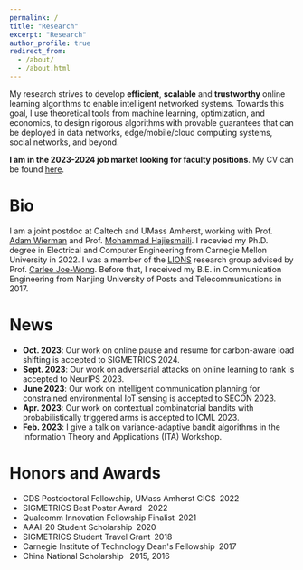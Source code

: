 ```yaml
---
permalink: /
title: "Research"
excerpt: "Research"
author_profile: true
redirect_from: 
  - /about/
  - /about.html
---
```

My research strives to develop **efficient**, **scalable** and **trustworthy** online learning algorithms to enable intelligent networked systems. Towards this goal, I  use theoretical tools from machine learning, optimization, and economics, to design rigorous algorithms with provable guarantees that can be deployed in data networks, edge/mobile/cloud computing systems, social networks, and beyond.

**I am in the 2023-2024 job market looking for faculty positions**. My CV can be found [here](https://drive.google.com/file/d/1SYAuP3JsD7LUFYkGSaZVcpL7Za5O7AYH/view?usp=sharing).

<!-- My recent works study online learning for networked systems from different perspectives, including online resource allocation under collaboration and competition, variance-adaptive combinatorial bandits, and online learning with side information. I am also actively exploring trustworthy online learning, particularly involving adversarial attacks on bandits and robust online algorithms against corruptions. -->


Bio
======
I am a joint postdoc at Caltech and UMass Amherst, working with Prof. [Adam Wierman](https://adamwierman.com/) and Prof. [Mohammad Hajiesmaili](https://groups.cs.umass.edu/hajiesmaili/). I recevied my Ph.D. degree in Electrical and Computer Engineering from Carnegie Mellon University in 2022. I was a member of the [LIONS](https://research.ece.cmu.edu/lions/index.html) research group advised by Prof. [Carlee Joe-Wong](https://www.andrew.cmu.edu/user/cjoewong/). Before that, I received my B.E. in Communication Engineering from Nanjing University of Posts and Telecommunications in 2017.

News
======
- **Oct. 2023**: Our work on online pause and resume for carbon-aware load shifting is accepted to SIGMETRICS 2024.
- **Sept. 2023**: Our work on adversarial attacks on online learning to rank is accepted to NeurIPS 2023.
- **June 2023**: Our work on intelligent communication planning for constrained environmental IoT sensing is accepted to SECON 2023.
- **Apr. 2023**: Our work on contextual combinatorial bandits with probabilistically triggered arms is accepted to ICML 2023.
- **Feb. 2023**: I give a talk on variance-adaptive bandit algorithms in the Information Theory and Applications (ITA) Workshop.
<!-- - **Dec. 2022**: Our work on variance-adaptive algorithm for probabilistic maximum coverage bandits is accepted to INFOCOM 2023.
- **Sept. 2022**: Our work on batch-size independent regret bounds for combinatorial bandits is accepted to NeurIPS 2022.
- **Sept. 2022**: I receive CDS Postdoctoral Fellowship from UMass Amherst College of Information and Computer Sciences (CICS).
- **Aug. 2022**: I successfully defend my Ph.D. thesis! I will join Caltech/UMass as a joint postdoc this fall.
- **Aug. 2022**: Our work on hierarchical bandits for conversational preference elicitation is accepted to CIKM 2022.
- **July 2022**: Our work on correlated combinatorial bandits for resource allocation wins the Best Poster Award at ACM SIGMETRICS 2022 and is accepted to ACM MobiHoc 2022.
- **Mar. 2022**: Our work on competitive influence maximization appears in AISTATS 2022.
- **July 2021**: Our work on multi-layered network exploration via random walks appears in ICML 2021 as a long talk (3%).
- **Feb. 2020**: Our work on multi-player bandits with pre-observations appears in AAAI 2020. -->

Honors and Awards
======
- CDS Postdoctoral Fellowship, UMass Amherst CICS&ensp;2022
- SIGMETRICS Best Poster Award &ensp;2022
- Qualcomm Innovation Fellowship Finalist&ensp;2021
- AAAI-20 Student Scholarship&ensp;2020
- SIGMETRICS Student Travel Grant&ensp;2018
- Carnegie Institute of Technology Dean's Fellowship&ensp;2017
- China National Scholarship &ensp;2015, 2016